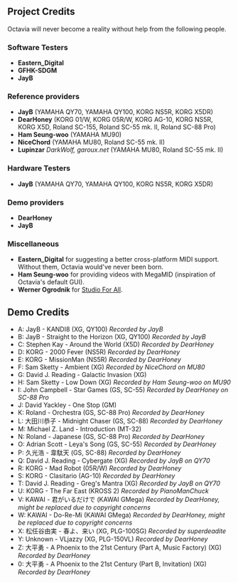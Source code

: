 ## Project Credits
Octavia will never become a reality without help from the following people.

### Software Testers
* **Eastern_Digital**
* **GFHK-SDGM**
* **JayB**

### Reference providers
* **JayB** (YAMAHA QY70, YAMAHA QY100, KORG NS5R, KORG X5DR)
* **DearHoney** (KORG 01/W, KORG 05R/W, KORG AG-10, KORG NS5R, KORG X5D, Roland SC-155, Roland SC-55 mk. II, Roland SC-88 Pro)
* **Ham Seung-woo** (YAMAHA MU90)
* **NiceChord** (YAMAHA MU80, Roland SC-55 mk. II)
* **Lupinzar** _DarkWolf, garoux.net_ (YAMAHA MU80, Roland SC-55 mk. II)

### Hardware Testers
* **JayB** (YAMAHA QY70, YAMAHA QY100, KORG NS5R, KORG X5DR)

### Demo providers
* **DearHoney**
* **JayB**

### Miscellaneous
* **Eastern_Digital** for suggesting a better cross-platform MIDI support. Without them, Octavia would've never been born.
* **Ham Seung-woo** for providing videos with MegaMID (inspiration of Octavia's default GUI).
* **Werner Ogrodnik** for [Studio For All](http://studio4all.de/htmle/frameset090.html).

## Demo Credits
* A: JayB - KANDI8 (XG, QY100) _Recorded by JayB_
* B: JayB - Straight to the Horizon (XG, QY100) _Recorded by JayB_
* C: Stephen Kay - Around the World (X5D) _Recorded by DearHoney_
* D: KORG - 2000 Fever (NS5R) _Recorded by DearHoney_
* E: KORG - MissionMan (NS5R) _Recorded by DearHoney_
* F: Sam Sketty - Ambient (XG) _Recorded by NiceChord on MU80_
* G: David J. Reading - Galactic Invasion (XG)
* H: Sam Sketty - Low Down (XG) _Recorded by Ham Seung-woo on MU90_
* I: John Campbell - Star Games (GS, SC-55) _Recorded by DearHoney on SC-88 Pro_
* J: David Yackley - One Stop (GM)
* K: Roland - Orchestra (GS, SC-88 Pro) _Recorded by DearHoney_
* L: 大田川恭子 - Midnight Chaser (GS, SC-88) _Recorded by DearHoney_
* M: Michael Z. Land - Introduction (MT-32)
* N: Roland - Japanese (GS, SC-88 Pro) _Recorded by DearHoney_
* O: Adrian Scott - Leya's Song (GS, SC-55) _Recorded by DearHoney_
* P: 久光浩 - 韋駄天 (GS, SC-88) _Recorded by DearHoney_
* Q: David J. Reading - Cybergate (XG) _Recorded by JayB on QY70_
* R: KORG - Mad Robot (05R/W) _Recorded by DearHoney_
* S: KORG - Clasitario (AG-10) _Recorded by DearHoney_
* T: David J. Reading - Greg's Mantra (XG) _Recorded by JayB on QY70_
* U: KORG - The Far East (KROSS 2) _Recorded by PianoManChuck_
* V: KAWAI - 君がいるだけで (KAWAI GMega) _Recorded by DearHoney, might be replaced due to copyright concerns_
* W: KAWAI - Do-Re-Mi (KAWAI GMega) _Recorded by DearHoney, might be replaced due to copyright concerns_
* X: 松任谷由実 - 春よ、来い (XG, PLG-100SG) _Recorded by superdeadite_
* Y: Unknown - VLjazzy (XG, PLG-150VL) _Recorded by DearHoney_
* Z: 大平勇 - A Phoenix to the 21st Century (Part A, Music Factory) (XG) _Recorded by DearHoney_
* 0: 大平勇 - A Phoenix to the 21st Century (Part B, Invitation) (XG) _Recorded by DearHoney_